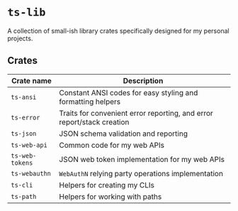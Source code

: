 # `ts-lib`

A collection of small-ish library crates specifically designed for my personal projects.

## Crates

| Crate name      | Description                                                            |
| --------------- | ---------------------------------------------------------------------- |
| `ts-ansi`       | Constant ANSI codes for easy styling and formatting helpers            |
| `ts-error`      | Traits for convenient error reporting, and error report/stack creation |
| `ts-json`       | JSON schema validation and reporting                                   |
| `ts-web-api`    | Common code for my web APIs                                            |
| `ts-web-tokens` | JSON web token implementation for my web APIs                          |
| `ts-webauthn`   | `WebAuthN` relying party operations implementation                     |
| `ts-cli`        | Helpers for creating my CLIs                                           |
| `ts-path`       | Helpers for working with paths                                         |
